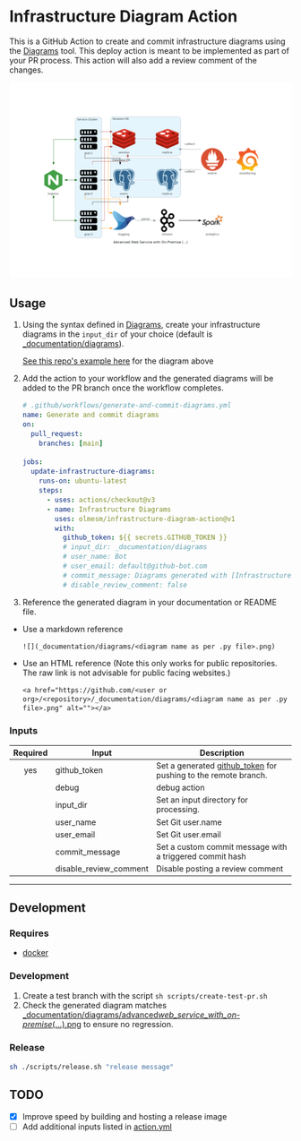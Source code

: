 # Infrastructure Diagram Action

This is a GitHub Action to create and commit infrastructure diagrams using the [Diagrams](https://diagrams.mingrammer.com/) tool. This deploy action is meant to be implemented as part of your PR process. This action will also add a review comment of the changes.

![Sample of Generated Infrastructure](<_documentation/diagrams/advanced_web_service_with_on-premise_(...).png>)

## Usage

1. Using the syntax defined in [Diagrams](https://diagrams.mingrammer.com/), create your infrastructure diagrams in the `input_dir` of your choice (default is [\_documentation/diagrams](_documentation/diagrams)).

    [See this repo's example here](_documentation/diagrams/diagram.example.py) for the diagram above

1. Add the action to your workflow and the generated diagrams will be added to the PR branch once the workflow completes.

    ```yaml
    # .github/workflows/generate-and-commit-diagrams.yml
    name: Generate and commit diagrams
    on:
      pull_request:
        branches: [main]

    jobs:
      update-infrastructure-diagrams:
        runs-on: ubuntu-latest
        steps:
          - uses: actions/checkout@v3
          - name: Infrastructure Diagrams
            uses: olmesm/infrastructure-diagram-action@v1
            with:
              github_token: ${{ secrets.GITHUB_TOKEN }}
              # input_dir: _documentation/diagrams
              # user_name: Bot
              # user_email: default@github-bot.com
              # commit_message: Diagrams generated with [Infrastructure Diagram Action](https://github.com/olmesm/infrastructure-diagram-action)
              # disable_review_comment: false
    ```

1. Reference the generated diagram in your documentation or README file.

  - Use a markdown reference 
      
      ```
      ![](_documentation/diagrams/<diagram name as per .py file>.png)
      ```
  - Use an HTML reference (Note this only works for public repositories. The raw link is not advisable for public facing websites.)
      
      ```
      <a href="https://github.com/<user or org>/<repository>/_documentation/diagrams/<diagram name as per .py file>.png" alt=""></a>
      ```

### Inputs

| Required | Input                  | Description                                                      |
| :------: | ---------------------- | ---------------------------------------------------------------- |
|   yes    | github_token           | Set a generated [github_token] for pushing to the remote branch. |
|          | debug                  | debug action                                                     |
|          | input_dir              | Set an input directory for processing.                           |
|          | user_name              | Set Git user.name                                                |
|          | user_email             | Set Git user.email                                               |
|          | commit_message         | Set a custom commit message with a triggered commit hash         |
|          | disable_review_comment | Disable posting a review comment                                 |
  
---

## Development

### Requires

- [docker](https://docker.com)

### Development

1. Create a test branch with the script `sh scripts/create-test-pr.sh`
1. Check the generated diagram matches [\_documentation/diagrams/advanced*web_service_with_on-premise*(...).png](<_documentation/diagrams/advanced_web_service_with_on-premise_(...).png>) to ensure no regression.

### Release

```bash
sh ./scripts/release.sh "release message"
```

## TODO

- [x] Improve speed by building and hosting a release image
- [ ] Add additional inputs listed in [action.yml](action.yml)

<!-- MARKDOWN REFERENCES -->

[github_token]: https://docs.github.com/en/actions/security-guides/automatic-token-authentication
